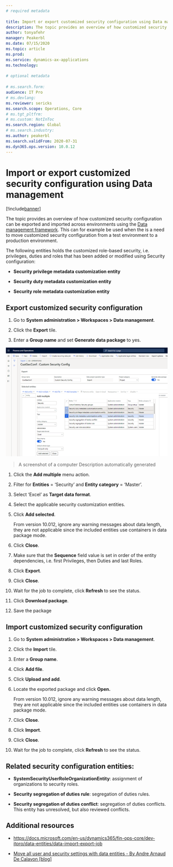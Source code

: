 ```yaml
---
# required metadata

title: Import or export customized security configuration using Data management 
description: The topic provides an overview of how customized security configuration can be exported and imported across environments using the Data management framework.
author: tonyafehr
manager: Peakerbl
ms.date: 07/15/2020
ms.topic: article
ms.prod:
ms.service: dynamics-ax-applications
ms.technology: 

# optional metadata

# ms.search.form:
audience: IT Pro
# ms.devlang: 
ms.reviewer: sericks
ms.search.scope: Operations, Core
# ms.tgt_pltfrm: 
# ms.custom: NotInToc
ms.search.region: Global
# ms.search.industry:
ms.author: peakerbl
ms.search.validFrom: 2020-07-31
ms.dyn365.ops.version: 10.0.12
---
```


# Import or export customized security configuration using Data management 

[!include[banner](../includes/banner.md)]

The topic provides an overview of how customized security configuration can be
exported and imported across environments using the [Data management
framework](https://docs.microsoft.com/en-us/dynamics365/fin-ops-core/dev-itpro/data-entities/data-entities-data-packages).
This can for example be used when the is a need to move customized security
configuration from a test environment to a production environment.

The following entities holds the customized role-based security, i.e.
privileges, duties and roles that has been added or modified using Security
configuration:

-   **Security privilege metadata customization entity**

-   **Security duty metadata customization entity**

-   **Security role metadata customization entity**

**Export customized security configuration**
--------------------------------------------

1.  Go to **System administration \> Workspaces \> Data management**.

2.  Click the **Export** tile.

3.  Enter a **Group name** and set **Generate data package** to yes.

![](media/cb4da5cdf487ee4c55f931f1e220cdf9.png)

>   A screenshot of a computer Description automatically generated

1.  Click the **Add multiple** menu action.

2.  Filter for **Entities** = ‘Security’ and **Entity category** = ‘Master’.

3.  Select ‘Excel’ as **Target data format**.

4.  Select the applicable security customization entities.

5.  Click **Add selected**.

    From version 10.012, ignore any warning messages about data length, they are
    not applicable since the included entities use containers in data package
    mode.

6.  Click **Close**.

7.  Make sure that the **Sequence** field value is set in order of the entity
    dependencies, i.e. first Privileges, then Duties and last Roles.

8.  Click **Export**.

9.  Click **Close**.

10. Wait for the job to complete, click **Refresh** to see the status.

11. Click **Download package**.

12. Save the package

**Import customized security configuration**
--------------------------------------------

1.  Go to **System administration \> Workspaces \> Data management**.

2.  Click the **Import** tile.

3.  Enter a **Group name**.

4.  Click **Add file**.

5.  Click **Upload and add**.

6.  Locate the exported package and click **Open.**

    From version 10.012, ignore any warning messages about data length, they are
    not applicable since the included entities use containers in data package
    mode.

7.  Click **Close**.

8.  Click **Import**.

9.  Click **Close**.

10. Wait for the job to complete, click **Refresh** to see the status.

**Related security configuration entities:**
--------------------------------------------

-   **SystemSecurityUserRoleOrganizationEntity**: assignment of organizations to
    security roles.

-   **Security segregation of duties rule**: segregation of duties rules.

-   **Security segregation of duties conflict**: segregation of duties
    conflicts. This entity has unresolved, but also reviewed conflicts.

**Additional resources**
------------------------

-   <https://docs.microsoft.com/en-us/dynamics365/fin-ops-core/dev-itpro/data-entities/data-import-export-job>

-   [Move all user and security settings with data entities - By Andre Arnaud De
    Calavon
    [blog]](https://dynamicspedia.com/2020/05/move-all-user-and-security-settings-with-data-entities/)
